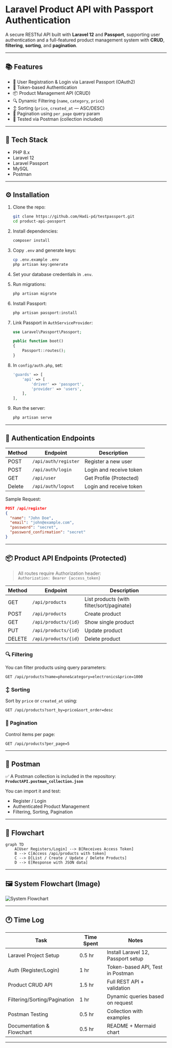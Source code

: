 
# Laravel Product API with Passport Authentication

A secure RESTful API built with **Laravel 12** and **Passport**, supporting user authentication and a full-featured product management system with **CRUD**, **filtering**, **sorting**, and **pagination**.

---

## 📚 Features

- 🔐 User Registration & Login via Laravel Passport (OAuth2)
- 🔐 Token-based Authentication
- 📦 Product Management API (CRUD)
- 🔍 Dynamic Filtering (`name`, `category`, `price`)
- ↕️ Sorting (`price`, `created_at` — ASC/DESC)
- 📄 Pagination using `per_page` query param
- 🧪 Tested via Postman (collection included)

---

## 🧰 Tech Stack

- PHP 8.x
- Laravel 12
- Laravel Passport
- MySQL
- Postman

---

## ⚙️ Installation

1. Clone the repo:
   ```bash
   git clone https://github.com/Hadi-pd/testpassport.git
   cd product-api-passport
   ```

2. Install dependencies:
   ```bash
   composer install
   ```

3. Copy `.env` and generate keys:
   ```bash
   cp .env.example .env
   php artisan key:generate
   ```

4. Set your database credentials in `.env`.

5. Run migrations:
   ```bash
   php artisan migrate
   ```

6. Install Passport:
   ```bash
   php artisan passport:install
   ```

7. Link Passport in `AuthServiceProvider`:
   ```php
   use Laravel\Passport\Passport;

   public function boot()
   {
       Passport::routes();
   }
   ```

8. In `config/auth.php`, set:
   ```php
   'guards' => [
       'api' => [
           'driver' => 'passport',
           'provider' => 'users',
       ],
   ],
   ```

9. Run the server:
   ```bash
   php artisan serve
   ```

---

## 🔐 Authentication Endpoints

| Method | Endpoint       | Description       |
|--------|----------------|-------------------|
| POST   | `/api/auth/register` | Register a new user     |
| POST   | `/api/auth/login`    | Login and receive token |
| GET    | `/api/user`          | Get Profile (Protected) |
| Delete | `/api/auth/logout`   | Login and receive token |

Sample Request:
```json
POST /api/register
{
  "name": "John Doe",
  "email": "john@example.com",
  "password": "secret",
  "password_confirmation": "secret"
}
```

---

## 📦 Product API Endpoints (Protected)

> All routes require Authorization header:  
> `Authorization: Bearer {access_token}`

| Method | Endpoint           | Description          |
|--------|--------------------|----------------------|
| GET    | `/api/products`     | List products (with filter/sort/paginate) |
| POST   | `/api/products`     | Create product       |
| GET    | `/api/products/{id}`| Show single product  |
| PUT    | `/api/products/{id}`| Update product       |
| DELETE | `/api/products/{id}`| Delete product       |

### 🔍 Filtering

You can filter products using query parameters:
```http
GET /api/products?name=phone&category=electronics&price=1000
```

### ↕️ Sorting

Sort by `price` or `created_at` using:
```http
GET /api/products?sort_by=price&sort_order=desc
```

### 📄 Pagination

Control items per page:
```http
GET /api/products?per_page=5
```

---

## 🧪 Postman

✅ A Postman collection is included in the repository:  
**`ProductAPI.postman_collection.json`**

You can import it and test:

- Register / Login
- Authenticated Product Management
- Filtering, Sorting, Pagination

---

## 🧠 Flowchart

```mermaid
graph TD
    A[User Registers/Login] --> B[Receives Access Token]
    B --> C[Access /api/products with token]
    C --> D[List / Create / Update / Delete Products]
    D --> E[Response with JSON data]
```

---

## 🖼️ System Flowchart (Image)

![System Flowchart](https://uploadkon.ir/uploads/ce9117_25Blank-diagram.jpeg)



---

## 🕐 Time Log

| Task                         | Time Spent | Notes |
|------------------------------|------------|-------|
| Laravel Project Setup        | 0.5 hr     | Install Laravel 12, Passport setup |
| Auth (Register/Login)        | 1 hr       | Token-based API, Test in Postman |
| Product CRUD API             | 1.5 hr     | Full REST API + validation |
| Filtering/Sorting/Pagination | 1 hr       | Dynamic queries based on request |
| Postman Testing              | 0.5 hr     | Collection with examples |
| Documentation & Flowchart    | 0.5 hr     | README + Mermaid chart |

---